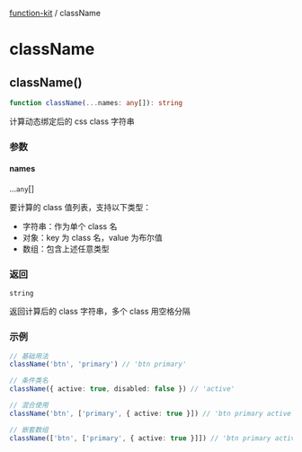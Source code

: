 [function-kit](index.md) / className

# className

## className()

```ts
function className(...names: any[]): string
```

计算动态绑定后的 css class 字符串

### 参数

#### names

...`any`[]

要计算的 class 值列表，支持以下类型：
- 字符串：作为单个 class 名
- 对象：key 为 class 名，value 为布尔值
- 数组：包含上述任意类型

### 返回

`string`

返回计算后的 class 字符串，多个 class 用空格分隔

### 示例

```ts
// 基础用法
className('btn', 'primary') // 'btn primary'

// 条件类名
className({ active: true, disabled: false }) // 'active'

// 混合使用
className('btn', ['primary', { active: true }]) // 'btn primary active'

// 嵌套数组
className(['btn', ['primary', { active: true }]]) // 'btn primary active'
```
